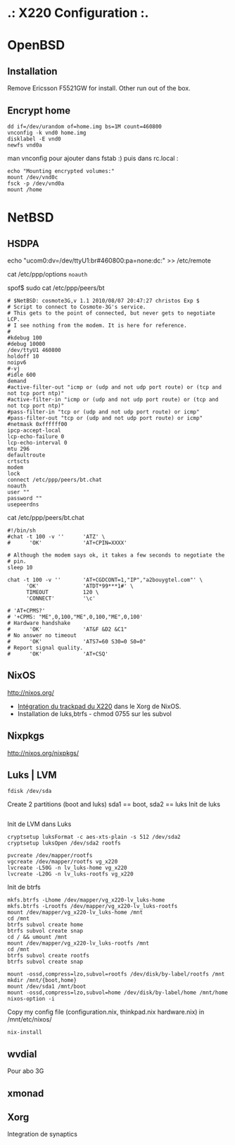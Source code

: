 .: X220 Configuration :.
========================

OpenBSD
=======

Installation
------------

Remove Ericsson F5521GW for install. Other run out of the box.

Encrypt home
------------

```
dd if=/dev/urandom of=home.img bs=1M count=460800
vnconfig -k vnd0 home.img
disklabel -E vnd0
newfs vnd0a
```

man vnconfig pour ajouter dans fstab :) puis dans rc.local : 

```
echo "Mounting encrypted volumes:"
mount /dev/vnd0c
fsck -p /dev/vnd0a
mount /home
```

NetBSD
======

HSDPA
-----

echo "ucom0:dv=/dev/ttyU1:br#460800:pa=none:dc:" >> /etc/remote

cat /etc/ppp/options 
``` noauth ```

spof$ sudo cat /etc/ppp/peers/bt                                                                                                                                                                                                 
```
# $NetBSD: cosmote3G,v 1.1 2010/08/07 20:47:27 christos Exp $
# Script to connect to Cosmote-3G's service.
# This gets to the point of connected, but never gets to negotiate LCP.
# I see nothing from the modem. It is here for reference.
#
#kdebug 100
#debug 10000
/dev/ttyU1 460800
holdoff 10
noipv6
#-vj
#idle 600
demand
#active-filter-out "icmp or (udp and not udp port route) or (tcp and not tcp port ntp)"
#active-filter-in "icmp or (udp and not udp port route) or (tcp and not tcp port ntp)"
#pass-filter-in "tcp or (udp and not udp port route) or icmp"
#pass-filter-out "tcp or (udp and not udp port route) or icmp"
#netmask 0xffffff00
ipcp-accept-local
lcp-echo-failure 0
lcp-echo-interval 0
mtu 296
defaultroute
crtscts
modem
lock
connect /etc/ppp/peers/bt.chat
noauth
user ""
password ""
usepeerdns
```

cat /etc/ppp/peers/bt.chat                                                                                                                                                                                             
```
#!/bin/sh
#chat -t 100 -v ''      'ATZ' \
#      'OK'             'AT+CPIN=XXXX'

# Although the modem says ok, it takes a few seconds to negotiate the
# pin.
sleep 10

chat -t 100 -v ''       'AT+CGDCONT=1,"IP","a2bouygtel.com"' \
      'OK'              'ATDT*99***1#' \
      TIMEOUT           120 \
      'CONNECT'         '\c'

# 'AT+CPMS?'
# '+CPMS: "ME",0,100,"ME",0,100,"ME",0,100'
# Hardware handshake
#      'OK'             'AT&F &D2 &C1"
# No answer no timeout
#      'OK'             'ATS7=60 S30=0 S0=0"
# Report signal quality.
#      'OK'             'AT+CSQ'
```

NixOS
-----

http://nixos.org/

* [Intégration du trackpad du X220](https://github.com/j4/x220/blob/master/nixos/thinkpad.nix) dans le Xorg de NixOS.
* Installation de luks,btrfs - chmod 0755 sur les subvol

Nixpkgs  
-------

http://nixos.org/nixpkgs/

Luks | LVM
----------

```
fdisk /dev/sda
```

Create 2 partitions (boot and luks) sda1 == boot, sda2 == luks
Init de luks

```

```

Init de LVM dans Luks

```
cryptsetup luksFormat -c aes-xts-plain -s 512 /dev/sda2
cryptsetup luksOpen /dev/sda2 rootfs
```

```
pvcreate /dev/mapper/rootfs
vgcreate /dev/mapper/rootfs vg_x220
lvcreate -L50G -n lv_luks-home vg_x220
lvcreate -L20G -n lv_luks-rootfs vg_x220
```

Init de btrfs

```
mkfs.btrfs -Lhome /dev/mapper/vg_x220-lv_luks-home
mkfs.btrfs -Lrootfs /dev/mapper/vg_x220-lv_luks-rootfs
mount /dev/mapper/vg_x220-lv_luks-home /mnt
cd /mnt
btrfs subvol create home
btrfs subvol create snap
cd / && umount /mnt
mount /dev/mapper/vg_x220-lv_luks-rootfs /mnt
cd /mnt
btrfs subvol create rootfs
btrfs subvol create snap
```

```
mount -ossd,compress=lzo,subvol=rootfs /dev/disk/by-label/rootfs /mnt
mkdir /mnt/{boot,home}
mount /dev/sda1 /mnt/boot
mount -ossd,compress=lzo,subvol=home /dev/disk/by-label/home /mnt/home
nixos-option -i
```

Copy my config file (configuration.nix, thinkpad.nix hardware.nix) in /mnt/etc/nixos/

```
nix-install
```

wvdial 
------

Pour abo 3G

xmonad
------

Xorg
----

Integration de synaptics 
